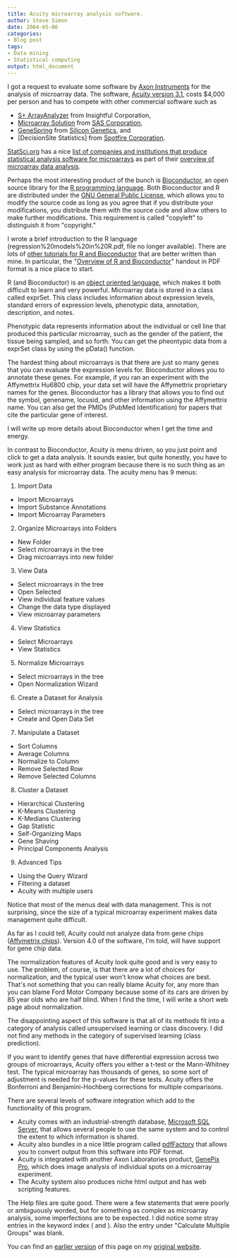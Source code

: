 ```yaml
---
title: Acuity microarray analysis software.
author: Steve Simon
date: 2004-05-06
categories:
- Blog post
tags:
- Data mining
- Statistical computing
output: html_document
---
```

I got a request to evaluate some software by [Axon Instruments][axo1] for the analysis of microarray data. The software, [Acuity version 3.1][axo2], costs $4,000 per person and has to compete with other commercial software such as

- [S+ ArrayAnalyzer][spl1] from Insightful Corporation,
- [Microarray Solution][sas1] from [SAS Corporation][sas2],
- [GeneSpring][gen2] from [Silicon Genetics][gen3], and
- [DecisionSite Statistics] from [Spotfire Corporation][spo2].

[StatSci.org][sta1] has a nice [list of companies and institutions that produce statistical analysis software for microarrays][sta2] as part of their [overview of microarray data analysis][sta3].

Perhaps the most interesting product of the bunch is [Bioconductor][bio1], an open source library for the [R programming language][cra1]. Both Bioconductor and R are distributed under the [GNU General Public License][gnu1], which allows you to modify the source code as long as you agree that if you distribute your modifications, you distribute them with the source code and allow others to make further modifications. This requirement is called "copyleft" to distinguish it from "copyright."

I wrote a brief introduction to the R language (regression%20models%20in%20R.pdf, file no longer available). There are lots of [other tutorials for R and Bioconductor][bio2] that are better written than mine. In particular, the "[Overview of R and Bioconductor][bio3]" handout in PDF format is a nice place to start.

R (and Bioconductor) is an [object oriented language][wik1], which makes it both difficult to learn and very powerful. Microarray data is stored in a class called exprSet. This class includes information about expression levels, standard errors of expression levels, phenotypic data, annotation, description, and notes.

Phenotypic data represents information about the individual or cell line that produced this particular microarray, such as the gender of the patient, the tissue being sampled, and so forth. You can get the pheontypic data from a exprSet class by using the pData() function.

The hardest thing about microarrays is that there are just so many genes that you can evaluate the expression levels for. Bioconductor allows you to annotate these genes. For example, if you ran an experiment with the Affymettrix Hu6800 chip, your data set will have the Affymettrix proprietary names for the genes. Bioconductor has a library that allows you to find out the symbol, genename, locusid, and other information using the Affymettrix name. You can also get the PMIDs (PubMed Identification) for papers that cite the particular gene of interest.

I will write up more details about Bioconductor when I get the time and energy.

In contrast to Bioconductor, Acuity is menu driven, so you just point and click to get a data analysis. It sounds easier, but quite honestly, you have to work just as hard with either program because there is no such thing as an easy analysis for microarray data. The acuity menu has 9 menus:

1. Import Data

- Import Microarrays
- Import Substance Annotations
- Import Microarray Parameters

2. Organize Microarrays into Folders

- New Folder
- Select microarrays in the tree
- Drag microarrays into new folder

3. View Data

- Select microarrays in the tree
- Open Selected
- View individual feature values
- Change the data type displayed
- View microarray parameters

4. View Statistics

- Select Microarrays
- View Statistics

5. Normalize Microarrays

- Select microarrays in the tree
- Open Normalization Wizard

6. Create a Dataset for Analysis

- Select microarrays in the tree
- Create and Open Data Set

7. Manipulate a Dataset

- Sort Columns
- Average Columns
- Normalize to Column
- Remove Selected Row
- Remove Selected Columns

8. Cluster a Dataset

- Hierarchical Clustering
- K-Means Clustering
- K-Medians Clustering
- Gap Statistic
- Self-Organizing Maps
- Gene Shaving
- Principal Components Analysis

9. Advanced Tips

- Using the Query Wizard
- Filtering a dataset
- Acuity with multiple users

Notice that most of the menus deal with data management. This is not surprising, since the size of a typical microarray experiment makes data management quite difficult.

As far as I could tell, Acuity could not analyze data from gene chips ([Affymetrix chips][aff1]). Version 4.0 of the software, I'm told, will have support for gene chip data.

The normalization features of Acuity look quite good and is very easy to use. The problem, of course, is that there are a lot of choices for normalization, and the typical user won't know what choices are best. That's not something that you can really blame Acuity for, any more than you can blame Ford Motor Company because some of its cars are driven by 85 year olds who are half blind. When I find the time, I will write a short web page about normalization.

The disappointing aspect of this software is that all of its methods fit into a category of analysis called unsupervised learning or class discovery. I did not find any methods in the category of supervised learning (class prediction).

If you want to identify genes that have differential expression across two groups of microarrays, Acuity offers you either a t-test or the Mann-Whitney test. The typical microarray has thousands of genes, so some sort of adjustment is needed for the p-values for these tests. Acuity offers the Bonferroni and Benjamini-Hochberg corrections for multiple comparisons.

There are several levels of software integration which add to the functionality of this program.

- Acuity comes with an industrial-strength database, [Microsoft SQL Server][msq1], that allows several people to use the same system and to control the extent to which information is shared.
- Acuity also bundles in a nice little program called [pdfFactory][pdf1] that allows you to convert output from this software into PDF format.
- Acuity is integrated with another Axon Laboratories product, [GenePix Pro][gen1], which does image analysis of individual spots on a microarray experiment.
- The Acuity system also produces niche html output and has web scripting features.

The Help files are quite good. There were a few statements that were poorly or ambiguously worded, but for something as complex as microarray analysis, some imperfections are to be expected. I did notice some stray entries in the keyword index (<invalid> and <no data>). Also the entry under "Calculate Multiple Groups" was blank.

You can find an [earlier version][sim1] of this page on my [original website][sim2].

[sim1]: http://www.pmean.com/04/acuity.html
[sim2]: http://www.pmean.com/original_site.html

[aff1]: http://www.affymetrix.com/index.affx
[axo1]: http://www.axon.com/index.html
[axo2]: http://www.axon.com/gn_Acuity.html
[bio1]: http://www.bioconductor.org/
[bio2]: http://www.bioconductor.org/labmat.html
[bio3]: http://www.bioconductor.org/labMat/pdf/RandBioC.pdf
[cra1]: http://cran.r-project.org/
[gen1]: http://www.axon.com/gn_GenePixSoftware.html
[gen2]: http://www.silicongenetics.com/cgi/SiG.cgi/Products/GeneSpring/index.smf
[gen3]: http://www.silicongenetics.com/cgi/SiG.cgi/index.smf
[gnu1]: http://www.statsci.org/index.html
[msq1]: http://www.microsoft.com/sql/
[pdf1]: http://www.pdffactory.com/products/pdffactory/index.html
[sas1]: http://www.sas.com/industry/pharma/mas/
[sas2]: http://www.sas.com/index.html
[spl1]: http://www.insightful.com/products/s-plus_arrayanalyzer/default.asp
[spo1]: http://www.spotfire.com/products/comp.asp
[spo2]: http://www.spotfire.com/
[sta1]: http://www.statsci.org/index.html
[sta2]: http://www.statsci.org/micrarra/analysis.html
[sta3]: http://www.statsci.org/micrarra/
[wik1]: http://en.wikipedia.org/wiki/Object_oriented